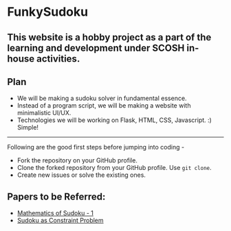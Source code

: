 # FunkySudoku
This website is a hobby project as a part of the learning and development under SCOSH in-house activities.
--

## Plan
- We will be making a sudoku solver in fundamental essence.
- Instead of a program script, we will be making a website with minimalistic UI/UX.
- Technologies we will be working on Flask, HTML, CSS, Javascript. :) Simple!

---
Following are the good first steps before jumping into coding - 
- Fork the repository on your GitHub profile.
- Clone the forked repository from your GitHub profile. Use `git clone`.
- Create new issues or solve the existing ones.

## Papers to be Referred:
- [Mathematics of Sudoku - 1](https://citeseerx.ist.psu.edu/document?repid=rep1&type=pdf&doi=d2b0eb07e7fa8bc5e7bb2cc24877e26db19fb2c2)
- [Sudoku as Constraint Problem](https://ai.dmi.unibas.ch/_files/teaching/fs21/ai/material/ai26-simonis-cp2005ws.pdf)
